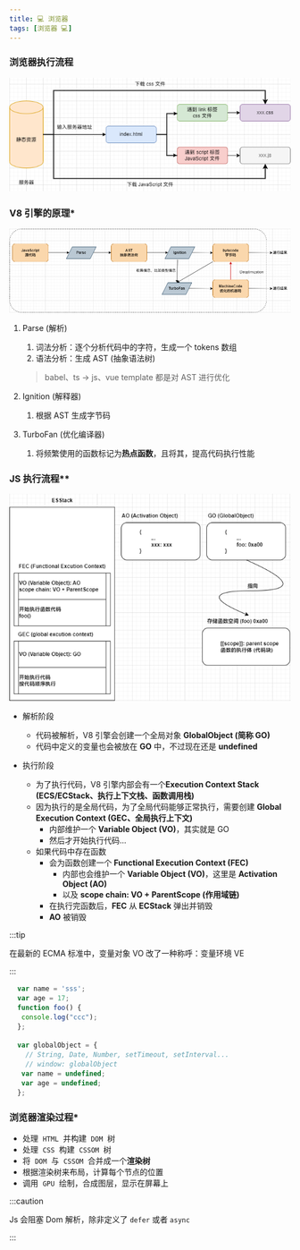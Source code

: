```yaml
---
title: 💻 浏览器
tags: [浏览器 💻]
---
```


### 浏览器执行流程

![代码执行流程](./../assets/代码执行流程.png)

### V8 引擎的原理\*

![V8 引擎的原理](./../assets/V8引擎的原理.png)

1. Parse (解析)

   1. 词法分析：逐个分析代码中的字符，生成一个 tokens 数组
   2. 语法分析：生成 AST (抽象语法树)

   > babel、ts -> js、vue template 都是对 AST 进行优化

2. Ignition (解释器)
   1. 根据 AST 生成字节码
3. TurboFan (优化编译器)
   1. 将频繁使用的函数标记为**热点函数**，且将其，提高代码执行性能

### JS 执行流程\*\*

![JS 执行流程](./../assets/JS执行流程.png)

- 解析阶段

  - 代码被解析，V8 引擎会创建一个全局对象 **GlobalObject (简称 GO)**
  - 代码中定义的变量也会被放在 **GO** 中，不过现在还是 **undefined**

- 执行阶段
  - 为了执行代码，V8 引擎内部会有一个**Execution Context Stack (ECS/ECStack、执行上下文栈、函数调用栈)**
  - 因为执行的是全局代码，为了全局代码能够正常执行，需要创建 **Global Execution Context (GEC、全局执行上下文)**
    - 内部维护一个 **Variable Object (VO)**，其实就是 GO
    - 然后才开始执行代码...
  - 如果代码中存在函数
    - 会为函数创建一个 **Functional Execution Context (FEC)**
      - 内部也会维护一个 **Variable Object (VO)**，这里是 **Activation Object (AO)**
      - 以及 **scope chain: VO + ParentScope (作用域链)**
    - 在执行完函数后，**FEC** 从 **ECStack** 弹出并销毁
    - **AO** 被销毁

:::tip

在最新的 ECMA 标准中，变量对象 VO 改了一种称呼：变量环境 VE

:::

```javascript
  var name = 'sss';
  var age = 17;
  function foo() {
   console.log("ccc");
  };

  var globalObject = {
  	// String, Date, Number, setTimeout, setInterval...
  	// window: globalObject
   var name = undefined;
   var age = undefined;
  };
```

### 浏览器渲染过程\*

- 处理  `HTML`  并构建  `DOM`  树
- 处理  `CSS`  构建  `CSSOM`  树
- 将  `DOM`  与  `CSSOM`  合并成一个**渲染树**
- 根据渲染树来布局，计算每个节点的位置
- 调用  `GPU`  绘制，合成图层，显示在屏幕上

:::caution

Js 会阻塞 Dom 解析，除非定义了 `defer` 或者 `async`

:::
